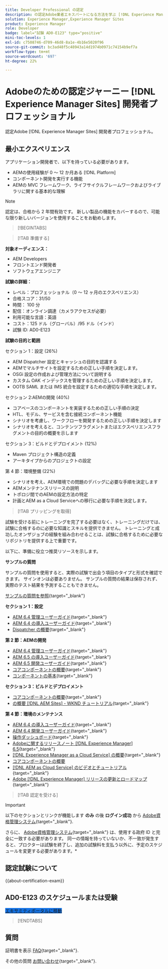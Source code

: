 ```yaml
---
title: Developer Professional の認定
description: の認定Adobe業者エキスパートになる方法を学ぶ [!DNL Experience Manager Sites].
solution: Experience Manager,Experience Manager Sites
product: Experience Manager
role: Developer
badge: label="試験 AD0-E123" type="positive"
mini-toc-levels: 1
exl-id: c7508746-d709-46d8-8a1e-4b16e5020f96
source-git-commit: bc3ad48f5c48943a14d1974b0971c74154b9ef7a
workflow-type: tm+mt
source-wordcount: '697'
ht-degree: 22%

---
```


# Adobeのための認定ジャーニー [!DNL Experience Manager Sites] 開発者プロフェッショナル

認定Adobe [!DNL Experience Manager Sites] 開発者プロフェッショナル。

## 最小エクスペリエンス

アプリケーション開発者で、以下を持っている必要があります。

* AEMの使用経験が 0 ～ 12 か月ある [!DNL Platform]
* コンポーネント開発を実行する機能
* AEMの MVC フレームワーク、ライフサイクルフレームワークおよびライブラリに関する基本的な理解

>[!NOTE]
>
>認定は、合格から 2 年間有効です。 新しい製品の機能をカバーするので、可能な限り新しいバージョンを使用することをお勧めします。

>[!BEGINTABS]

>[!TAB 準備する]

**対象オーディエンス：**

* AEM Developers
* フロントエンド開発者
* ソフトウェアエンジニア

**試験の詳細：**

* レベル：プロフェッショナル（0 ～ 12 ヶ月のエクスペリエンス）
* 合格スコア：31/50
* 時間： 100 分
* 配信：オンライン調達（カメラアクセスが必要）
* 利用可能な言語：英語
* コスト：125 ドル（グローバル）/95 ドル（インド）
* 試験 ID: AD0-E123

**試験の目的と範囲**

セクション 1：設定 (26%)

* AEM Dispatcher 設定とキャッシュの目的を認識する
* AEMでマルチサイトを設定するための正しい手順を決定します。
* OSGi 設定の作成および管理方法について説明する
* カスタム OAK インデックスを管理するための正しい手順を決定します。
* OOTB SAML または IMS 統合を設定するための適切な手順を決定します。

セクション 2:AEMの開発 (40%)

* コアベースのコンポーネントを実装するための正しい手順の決定
* HTL、モデル、サービスを含む接続コンポーネント機能
* シナリオを考慮し、ワークフローを開発するための正しい手順を決定します
* シナリオを考えると、コンテンツフラグメントまたはエクスペリエンスフラグメントの目的の概要を示します

セクション 3：ビルドとデプロイメント (12%)

* Maven プロジェクト構造の定義
* アーキタイプからのプロジェクトの設定

第 4 節：環境整備 (22%)

* シナリオを考え、AEM環境での問題のデバッグに必要な手順を決定します
* AEMメンテナンスリリースの説明
* トポロジ間でのAEMの設定方法の特定
* 計画とAEM as a Cloud Serviceへの移行に必要な手順を決定します。

>[!TAB プリッピングを取得]

試験を受ける前にトレーニングを完了する必要はなく、トレーニングだけでは、試験に合格するのに必要な知識とスキルを提供できません。 トレーニングと成功したオンザジョブの経験を組み合わせることは、試験に合格するために必要なリポジトリを提供する上で重要です。

以下に、準備に役立つ推奨リソースを示します。

**サンプルの質問**

サンプルの質問を使用すると、実際の試験で出会う項目のタイプと形式を確認できます。 サインオンは必要ありません。 サンプルの質問の結果は保存されず、実際のテスト結果を予測することもできません。

[サンプルの質問を参照](https://scorpion.caveon.com/launchpad/ad3-e123-adobe-experience-manager-sites-developer-professional-sample-questions){target="_blank"}

**セクション 1：設定**

* [AEM 6.4 管理ユーザーガイド](https://experienceleague.adobe.com/docs/experience-manager-64/administering/home.html?lang=ja){target="_blank"}
* [AEM 6.4 の導入ユーザーガイド](https://experienceleague.adobe.com/docs/experience-manager-64/deploying/home.html?lang=ja){target="_blank"}
* [Dispatcher の概要](https://docs.adobe.com/content/help/ja-JP/experience-cloud/user-guides/home.translate.html){target="_blank"}

**第 2 節：AEMの開発**

* [AEM 6.4 管理ユーザーガイド](https://experienceleague.adobe.com/docs/experience-manager-64/administering/home.html?lang=ja){target="_blank"}
* [AEM 6.5 の導入ユーザーガイド](https://experienceleague.adobe.com/docs/experience-manager-65/deploying/home.html?lang=ja){target="_blank"}
* [AEM 6.5 開発ユーザーガイド](https://experienceleague.adobe.com/docs/experience-manager-65/developing/home.html?lang=ja){target="_blank"}
* [コアコンポーネントの概要](https://experienceleague.adobe.com/docs/experience-manager-core-components/using/introduction.html?lang=ja){target="_blank"}
* [コンポーネントの基本](https://experienceleague.adobe.com/docs/experience-manager-learn/getting-started-wknd-tutorial-develop/project-archetype/component-basics.html?lang=ja){target="_blank"}

**セクション 3：ビルドとデプロイメント**

* [コアコンポーネントの概要](https://experienceleague.adobe.com/docs/experience-manager-core-components/using/introduction.html?lang=ja){target="_blank"}
* [の概要 [!DNL AEM Sites] - WKND チュートリアル](https://experienceleague.adobe.com/docs/experience-manager-learn/getting-started-wknd-tutorial-develop/overview.html?lang=ja){target="_blank"}


**第 4 節：環境のメンテナンス**

* [AEM 6.4 の導入ユーザーガイド](https://experienceleague.adobe.com/docs/experience-manager-64/deploying/home.html?lang=ja){target="_blank"}
* [AEM 6.4 開発ユーザーガイド](https://experienceleague.adobe.com/docs/experience-manager-64/developing/home.html?lang=en){target="_blank"}
* [操作ダッシュボード](https://experienceleague.adobe.com/docs/experience-manager-65/administering/operations/operations-dashboard.html?lang=ja#automated-maintenance-tasks){target="_blank"}
* [Adobeに関するリリースノート [!DNL Experience Manager] 6.5](https://experienceleague.adobe.com/docs/experience-manager-65/release-notes/service-pack/sp-release-notes.html?lang=ja){target="_blank"}
* [[!DNL Experience Manager as a Cloud Service] の概要](https://experienceleague.adobe.com/docs/experience-manager-cloud-service/content/home.html?lang=ja){target="_blank"}
* [コアコンポーネントの概要](https://experienceleague.adobe.com/docs/experience-manager-core-components/using/introduction.html?lang=ja)
* [[!DNL AEM as Cloud Service] のビデオとチュートリアル](https://experienceleague.adobe.com/docs/experience-manager-learn/cloud-service/overview.html?lang=ja){target="_blank"}
* [Adobe [!DNL Experience Manager] リリースの更新とロードマップ](https://experienceleague.adobe.com/docs/experience-manager-release-information/aem-release-updates/home.html?lang=ja){target="_blank"}

>[!TAB 認定を受ける]

>[!IMPORTANT]
>
>以下のセクションとリンクが機能します **のみ**  の後 **ログイン成功** から [Adobe資格管理システム](https://www.certmetrics.com/adobe){target="_blank"}.
>
>さらに、 [Adobe資格管理システム](https://www.certmetrics.com/adobe){target="_blank"} は、使用する政府 ID と完全に一致する必要があります。 同一の情報を持っていないか、不一致が発生すると、プロクターは試験を終了し、追加の試験料を支払う以外に、予定のスケジュールを変更する必要があります。*

## 認定試験について

{{about-certification-exam}}

## AD0-E123 のスケジュールまたは受験

<a href="https://www.certmetrics.com/adobe/candidate/examity_sso.aspx?eid=AD0-E123" target="_blank" class="spectrum-Button spectrum-Button--fill spectrum-Button--accent spectrum-Button--sizeM is-margin-bottom-big-big at-element-click-tracking" style="background-color:#1473E6">

<span class="spectrum-Button-label has-no-wrap">
   エキサミティポータルに移動
</span>
</a>

>[!ENDTABS]

## 質問

証明書を表示 [FAQ](https://experienceleague.adobe.com/docs/certification/certification/faq.html){target="_blank"}.

その他の質問 [お問い合わせ](mailto:certif@adobe.com){target="_blank"}.
